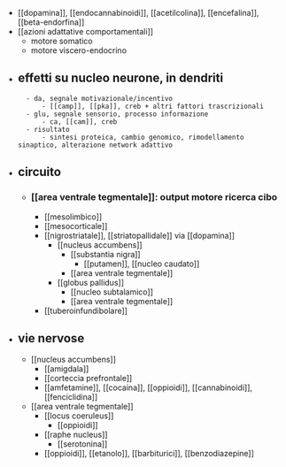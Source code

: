 - [[dopamina]], [[endocannabinoidi]], [[acetilcolina]], [[encefalina]], [[beta-endorfina]]
- [[azioni adattative comportamentali]]
	- motore somatico
	- motore viscero-endocrino
- ## effetti su nucleo neurone, in dendriti
		- da, segnale motivazionale/incentivo
			- [[camp]], [[pka]], creb + altri fattori trascrizionali
		- glu, segnale sensorio, processo informazione
			- ca, [[cam]], creb
		- risultato
			- sintesi proteica, cambio genomico, rimodellamento sinaptico, alterazione network adattivo
- ## circuito
	- ### [[area ventrale tegmentale]]: output motore ricerca cibo
		- [[mesolimbico]]
		- [[mesocorticale]]
		- [[nigrostriatale]], [[striatopallidale]] via [[dopamina]]
			- [[nucleus accumbens]]
				- [[substantia nigra]]
					- [[putamen]], [[nucleo caudato]]
				- [[area ventrale tegmentale]]
			- [[globus pallidus]]
				- [[nucleo subtalamico]]
				- [[area ventrale tegmentale]]
		- [[tuberoinfundibolare]]
- ## vie nervose
	- [[nucleus accumbens]]
		- [[amigdala]]
		- [[corteccia prefrontale]]
		- [[amfetamine]], [[cocaina]], [[oppioidi]], [[cannabinoidi]], [[fenciclidina]]
	- [[area ventrale tegmentale]]
		- [[locus coeruleus]]
			- [[oppioidi]]
		- [[raphe nucleus]]
			- [[serotonina]]
		- [[oppioidi]], [[etanolo]], [[barbiturici]], [[benzodiazepine]]